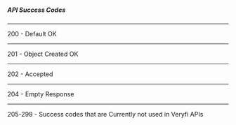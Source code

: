 <h5 className="h5-title bold-text">API Success Codes</h5>

---
<p className="p-text"><span className="bold-text">200</span> - Default OK</p>

---
<p className="p-text"><span className="bold-text">201</span> - Object Created OK</p>

---
<p className="p-text"><span className="bold-text">202</span> - Accepted</p>

---
<p className="p-text"><span className="bold-text">204</span> - Empty Response</p>

---
<p className="p-text"><span className="bold-text">205-299</span> - Success codes that are Currently not used in Veryfi APIs</p>
